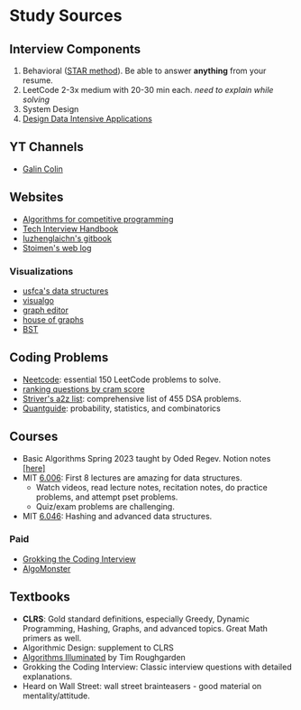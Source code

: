 # Study Sources

## Interview Components

1. Behavioral ([STAR method](https://capd.mit.edu/resources/the-star-method-for-behavioral-interviews/)). Be able to answer **anything** from your resume.
2. LeetCode 2-3x medium with 20-30 min each. *need to explain while solving*
3. System Design
4. [Design Data Intensive Applications](https://github.com/lafengnan/ebooks-1/blob/master/Designing%20Data%20Intensive%20Applications.pdf)

## YT Channels

- [Galin Colin](https://www.youtube.com/@ColinGalen)

## Websites

- [Algorithms for competitive programming](https://cp-algorithms.com/)
- [Tech Interview Handbook](https://www.techinterviewhandbook.org/coding-interview-study-plan/)
- [Iuzhenglaichn's gitbook](https://liuzhenglaichn.gitbook.io/algorithm)
- [Stoimen's web log](http://www.stoimen.com/category/algorithms/)

### Visualizations

- [usfca's data structures](https://www.cs.usfca.edu/~galles/visualization/Algorithms.html)
- [visualgo](https://visualgo.net/en)
- [graph editor](https://csacademy.com/app/graph_editor/)
- [house of graphs](https://houseofgraphs.org/)
- [BST](https://codepen.io/mit6006/pen/NOWddZ)

## Coding Problems

- [Neetcode](https://neetcode.io/roadmap): essential 150 LeetCode problems to solve.
- [ranking questions by cram score](https://jeremyaguilon.me/blog/ranking_interview_questions_by_cram_score)
- [Striver's a2z list](https://takeuforward.org/strivers-a2z-dsa-course/strivers-a2z-dsa-course-sheet-2/): comprehensive list of 455 DSA problems.
- [Quantguide](https://www.quantguide.io/playlist/top50): probability, statistics, and combinatorics

## Courses

- Basic Algorithms Spring 2023 taught by Oded Regev. Notion notes [[here]](https://masdranif.notion.site/Basic-Algorithms-Spring-23-0fdc855b62e94371884c19aca4354412)
- MIT [6.006](https://ocw.mit.edu/courses/6-006-introduction-to-algorithms-spring-2020/): First 8 lectures are amazing for data structures.
  - Watch videos, read lecture notes, recitation notes, do practice problems, and attempt pset problems.
  - Quiz/exam problems are challenging.
- MIT [6.046](https://ocw.mit.edu/courses/6-046j-design-and-analysis-of-algorithms-spring-2015/): Hashing and advanced data structures.

### Paid

- [Grokking the Coding Interview](https://www.educative.io/courses/grokking-coding-interview-patterns-python)
- [AlgoMonster](https://algo.monster/evaluator)

## Textbooks

- **CLRS**: Gold standard definitions, especially Greedy, Dynamic Programming, Hashing, Graphs, and advanced topics. Great Math primers as well.
- Algorithmic Design: supplement to CLRS
- [Algorithms Illuminated](https://www.algorithmsilluminated.org/) by Tim Roughgarden
- Grokking the Coding Interview: Classic interview questions with detailed explanations.
- Heard on Wall Street: wall street brainteasers - good material on mentality/attitude.
